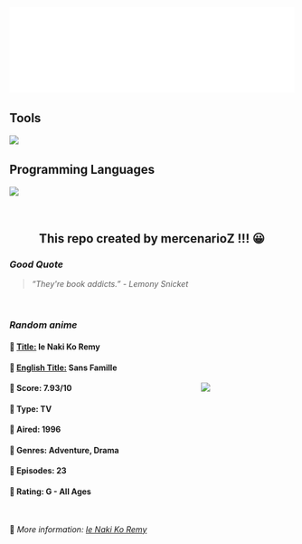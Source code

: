 
<img src="svg/nai.svg" />

<p>
  <h2>Tools</h2>
  <a href="https://skillicons.dev">
    <img src="https://skillicons.dev/icons?i=git,bash,vim,ubuntu,tensorflow,pytorch,docker,raspberrypi" />
  </a>

  <br />

  <h2>Programming Languages</h2>

  <a href="https://skillicons.dev">
    <img src="https://skillicons.dev/icons?i=python,c,cpp" />
  </a>
</p>

<br />

<h2 align="center">This repo created by mercenarioZ !!! 😀</h2>
<h3><i>Good Quote</i></h3>

<blockquote>
<i>
“They're book addicts.” - Lemony Snicket
</i>
</blockquote>

<br />

<h3><i>Random anime</i></h3>

<h4>
  <strong>🥭 <u>Title:</u></strong> Ie Naki Ko Remy
</h4>

<h4>🌿 <u>English Title:</u> Sans Famille</h4>

<img align="right" width="165" src=https://cdn.myanimelist.net/images/anime/12/26250.jpg />

<h4>🌱 Score: 7.93/10</h4>

<h4>🌲 Type: TV</h4>

<h4>🌴 Aired: 1996</h4>

<h4>🌵 Genres: Adventure, Drama</h4>

<h4>🥑 Episodes: 23</h4>

<h4>🍏 Rating: G - All Ages</h4>

<br />

🍂 *More information: [Ie Naki Ko Remy](https://myanimelist.net/anime/2829/Ie_Naki_Ko_Remy)*
    
